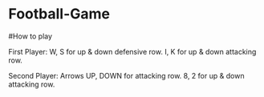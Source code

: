# Football-Game

#How to play

First Player:  W, S for up & down defensive row. I, K for up & down attacking row.


Second Player: Arrows UP, DOWN for attacking row. 8, 2 for up & down attacking row.
